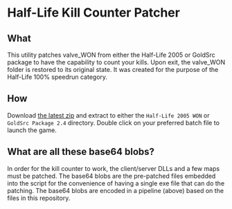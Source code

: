 # Half-Life Kill Counter Patcher

## What

This utility patches valve_WON from either the Half-Life 2005 or GoldSrc package to have the capability to count your kills. Upon exit, the valve_WON folder is restored to its original state. It was created for the purpose of the Half-Life 100% speedrun category.

## How

Download [the latest zip](https://github.com/BryanHaley/kcounter_patcher/releases) and extract to either the `Half-Life 2005 WON` or `GoldSrc Package 2.4` directory. Double click on your preferred batch file to launch the game.

## What are all these base64 blobs?

In order for the kill counter to work, the client/server DLLs and a few maps must be patched. The base64 blobs are the pre-patched files embedded into the script for the convenience of having a single exe file that can do the patching. The base64 blobs are encoded in a pipeline (above) based on the files in this repository.
